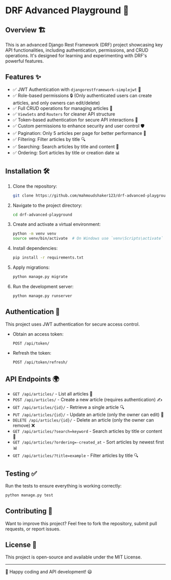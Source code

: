 # DRF Advanced Playground 🚀

## Overview 🏗️
This is an advanced Django Rest Framework (DRF) project showcasing key API functionalities, including authentication, permissions, and CRUD operations. It's designed for learning and experimenting with DRF's powerful features.

## Features ✨
- ✅ JWT Authentication with `djangorestframework-simplejwt` 🔑
- ✅ Role-based permissions 🔒 (Only authenticated users can create articles, and only owners can edit/delete)
- ✅ Full CRUD operations for managing articles 📝
- ✅ `ViewSets` and `Routers` for cleaner API structure
- ✅ Token-based authentication for secure API interactions 🔐
- ✅ Custom permissions to enhance security and user control 🛡️
- ✅ Pagination: Only 5 articles per page for better performance 📄
- ✅ Filtering: Filter articles by title 🔍
- ✅ Searching: Search articles by title and content 🔎
- ✅ Ordering: Sort articles by title or creation date 📊

## Installation 🛠️
1. Clone the repository:
   ```sh
   git clone https://github.com/mahmoudshaker123/drf-advanced-playground.git
   ```
2. Navigate to the project directory:
   ```sh
   cd drf-advanced-playground
   ```
3. Create and activate a virtual environment:
   ```sh
   python -m venv venv
   source venv/bin/activate  # On Windows use `venv\Scripts\activate`
   ```
4. Install dependencies:
   ```sh
   pip install -r requirements.txt
   ```
5. Apply migrations:
   ```sh
   python manage.py migrate
   ```
6. Run the development server:
   ```sh
   python manage.py runserver
   ```

## Authentication 🔐
This project uses JWT authentication for secure access control.
- Obtain an access token:
  ```sh
  POST /api/token/
  ```
- Refresh the token:
  ```sh
  POST /api/token/refresh/
  ```

## API Endpoints 🌍
- `GET /api/articles/` - List all articles 📜
- `POST /api/articles/` - Create a new article (requires authentication) ✍️
- `GET /api/articles/{id}/` - Retrieve a single article 🔍
- `PUT /api/articles/{id}/` - Update an article (only the owner can edit) 📝
- `DELETE /api/articles/{id}/` - Delete an article (only the owner can remove) ❌
- `GET /api/articles/?search=keyword` - Search articles by title or content 🔎
- `GET /api/articles/?ordering=-created_at` - Sort articles by newest first 📊
- `GET /api/articles/?title=example` - Filter articles by title 🔍

## Testing ✅
Run the tests to ensure everything is working correctly:
```sh
python manage.py test
```

## Contributing 🤝
Want to improve this project? Feel free to fork the repository, submit pull requests, or report issues.

## License 📜
This project is open-source and available under the MIT License.

---
🚀 Happy coding and API development! 😃

